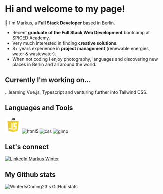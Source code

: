 <!--### Hi there 👋


**WinterIsCoding23/WinterIsCoding23** is a ✨ _special_ ✨ repository because its `README.md` (this file) appears on your GitHub profile.

Here are some ideas to get you started:

- 🔭 I’m currently working on ...
- 🌱 I’m currently learning ...
- 👯 I’m looking to collaborate on ...
- 🤔 I’m looking for help with ...
- 💬 Ask me about ...
- 📫 How to reach me: ...
- 😄 Pronouns: ...
- ⚡ Fun fact: ...
-->

# Hi and welcome to my page!
💬 I'm Markus, a **Full Stack Developer** based in Berlin.
  - Recent **graduate of the Full Stack Web Development** bootcamp at SPICED Academy. 
  - Very much interested in finding **creative solutions**.
  - 8+ years experience in **project management** (renewable energies, water & wastewater). 
  - When not coding I enjoy photography, languages and discovering new places in Berlin and all around the world.

## Currently I'm working on...
...learning Vue.js, Typescript and venturing further into Tailwind CSS.

## Languages and Tools
<div align="left"> 
  <img src="https://github.com/WinterIsCoding23/WinterIsCoding23/blob/main/javascript-logo.png" alt="javascript" width="50" height="50"/>
  <img src="https://upload.wikimedia.org/wikipedia/commons/6/61/HTML5_logo_and_wordmark.svg" alt="html5" width="50" height="50"/> 
  <img src="https://upload.wikimedia.org/wikipedia/commons/d/d5/CSS3_logo_and_wordmark.svg" alt="css" width="50" height="50"/>   
  <img src="https://upload.wikimedia.org/wikipedia/commons/4/45/The_GIMP_icon_-_gnome.svg" alt="gimp" width="50" height="50" />
</div>

## Let's connect
<a href="https://www.linkedin.com/in/markus-winter-78419079/" target="_blank"><img src="https://upload.wikimedia.org/wikipedia/commons/c/ca/LinkedIn_logo_initials.png" alt="LinkedIn Markus Winter" height="40" width="40"></a>

## My Github stats
![WinterIsCoding23's GitHub stats](https://github-readme-stats.vercel.app/api?username=WinterIsCoding23&show_icons=true&theme=gruvbox)

